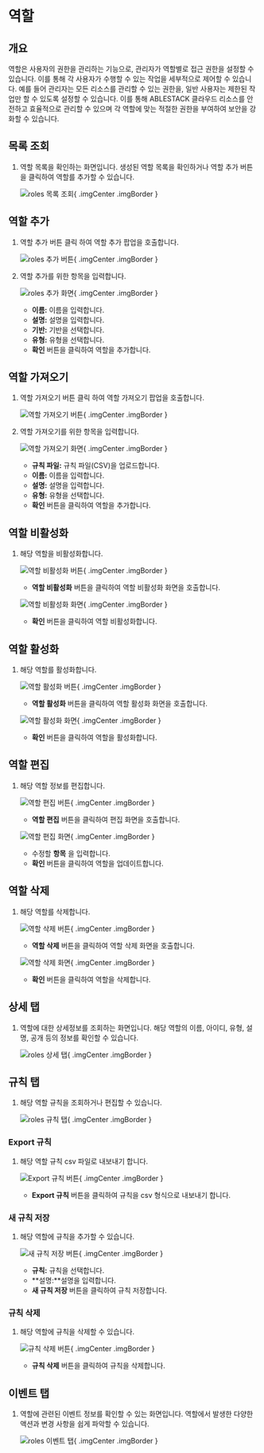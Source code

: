 
# 역할

## 개요
역할은 사용자의 권한을 관리하는 기능으로, 관리자가 역할별로 접근 권한을 설정할 수 있습니다. 이를 통해 각 사용자가 수행할 수 있는 작업을 세부적으로 제어할 수 있습니다. 예를 들어 관리자는 모든 리소스를 관리할 수 있는 권한을, 일반 사용자는 제한된 작업만 할 수 있도록 설정할 수 있습니다. 이를 통해 ABLESTACK 클라우드 리소스를 안전하고 효율적으로 관리할 수 있으며 각 역할에 맞는 적절한 권한을 부여하여 보안을 강화할 수 있습니다.

## 목록 조회

1. 역할 목록을 확인하는 화면입니다.
    생성된 역할 목록을 확인하거나 역할 추가 버튼을 클릭하여 역할를 추가할 수 있습니다.

    ![roles 목록 조회](../../assets/images/admin-guide/mold/roles/roles-list.png){ .imgCenter .imgBorder }

## 역할 추가

1. 역할 추가 버튼 클릭 하여 역할 추가 팝업을 호출합니다.

    ![roles 추가 버튼](../../assets/images/admin-guide/mold/roles/roles-add-btn.png){ .imgCenter .imgBorder }

2. 역할 추가를 위한 항목을 입력합니다.

    ![roles 추가 화면](../../assets/images/admin-guide/mold/roles/roles-add.png){ .imgCenter .imgBorder }

    * **이름:** 이름을 입력합니다.
    * **설명:** 설명을 입력합니다.
    * **기반:** 기반을 선택합니다.
    * **유형:** 유형을 선택합니다.
    * **확인** 버튼을 클릭하여 역할을 추가합니다.

## 역할 가져오기

1. 역할 가져오기 버튼 클릭 하여 역할 가져오기 팝업을 호출합니다.

    ![역할 가져오기 버튼](../../assets/images/admin-guide/mold/roles/roles-import-btn.png){ .imgCenter .imgBorder }

2. 역할 가져오기를 위한 항목을 입력합니다.

    ![역할 가져오기 화면](../../assets/images/admin-guide/mold/roles/roles-import.png){ .imgCenter .imgBorder }

    * **규칙 파일:** 규칙 파일(CSV)을 업로드합니다.
    * **이름:** 이름을 입력합니다.
    * **설명:** 설명을 입력합니다.
    * **유형:** 유형을 선택합니다.
    * **확인** 버튼을 클릭하여 역할을 추가합니다.


## 역할 비활성화

1. 해당 역할을 비활성화합니다.

    ![역할 비활성화 버튼](../../assets/images/admin-guide/mold/roles/roles-disable-btn.png){ .imgCenter .imgBorder }

    * **역할 비활성화** 버튼을 클릭하여 역할 비활성화 화면을 호출합니다.

    ![역할 비활성화 화면](../../assets/images/admin-guide/mold/roles/roles-disable.png){ .imgCenter .imgBorder }

    * **확인** 버튼을 클릭하여 역할 비활성화합니다.

## 역할 활성화

1. 해당 역할를 활성화합니다.

    ![역할 활성화 버튼](../../assets/images/admin-guide/mold/roles/roles-enable-btn.png){ .imgCenter .imgBorder }

    * **역할 활성화** 버튼을 클릭하여 역할 활성화 화면을 호출합니다.

    ![역할 활성화 화면](../../assets/images/admin-guide/mold/roles/roles-enable.png){ .imgCenter .imgBorder }

    * **확인** 버튼을 클릭하여 역할을 활성화합니다.

## 역할 편집

1. 해당 역할 정보를 편집합니다.

    ![역할 편집 버튼](../../assets/images/admin-guide/mold/roles/roles-update-btn.png){ .imgCenter .imgBorder }

    * **역할 편집** 버튼을 클릭하여 편집 화면을 호출합니다.

    ![역할 편집 화면](../../assets/images/admin-guide/mold/roles/roles-update.png){ .imgCenter .imgBorder }

    * 수정할 **항목** 을 입력합니다.
    * **확인** 버튼을 클릭하여 역할을 업데이트합니다.

## 역할 삭제

1. 해당 역할를 삭제합니다.

    ![역할 삭제 버튼](../../assets/images/admin-guide/mold/roles/roles-remove-btn.png){ .imgCenter .imgBorder }

    * **역할 삭제** 버튼을 클릭하여 역할 삭제 화면을 호출합니다.

    ![역할 삭제 화면](../../assets/images/admin-guide/mold/roles/roles-remove.png){ .imgCenter .imgBorder }

    * **확인** 버튼을 클릭하여 역할을 삭제합니다.

## 상세 탭

1. 역할에 대한 상세정보를 조회하는 화면입니다. 해당 역할의 이름, 아이디, 유형, 설명, 공개 등의 정보를 확인할 수 있습니다.

    ![roles 상세 탭](../../assets/images/admin-guide/mold/roles/roles-detail-tab.png){ .imgCenter .imgBorder }

## 규칙 탭

1. 해당 역할 규칙을 조회하거나 편집할 수 있습니다.

    ![roles 규칙 탭](../../assets/images/admin-guide/mold/roles/roles-rules-tab.png){ .imgCenter .imgBorder }

### Export 규칙

1. 해당 역할 규칙 csv 파일로 내보내기 합니다.

    ![Export 규칙 버튼](../../assets/images/admin-guide/mold/roles/roles-export-rules-btn.png){ .imgCenter .imgBorder }

    * **Export 규칙** 버튼을 클릭하여 규칙을 csv 형식으로 내보내기 합니다.

### 새 규칙 저장

1. 해당 역할에 규칙을 추가할 수 있습니다.

    ![새 규칙 저장 버튼](../../assets/images/admin-guide/mold/roles/rules-add-btn.png){ .imgCenter .imgBorder }

    * **규칙:** 규칙을 선택합니다.
    * **설명:**설명을 입력합니다.
    * **새 규칙 저장** 버튼을 클릭하여 규칙 저장합니다.

### 규칙 삭제

1. 해당 역할에 규칙을 삭제할 수 있습니다.

    ![규칙 삭제 버튼](../../assets/images/admin-guide/mold/roles/roles-delete-btn.png){ .imgCenter .imgBorder }

    * **규칙 삭제** 버튼을 클릭하여 규칙을 삭제합니다.

## 이벤트 탭

1. 역할에 관련된 이벤트 정보를 확인할 수 있는 화면입니다. 역할에서 발생한 다양한 액션과 변경 사항을 쉽게 파악할 수 있습니다.

    ![roles 이벤트 탭](../../assets/images/admin-guide/mold/roles/roles-events-tab.png){ .imgCenter .imgBorder }
